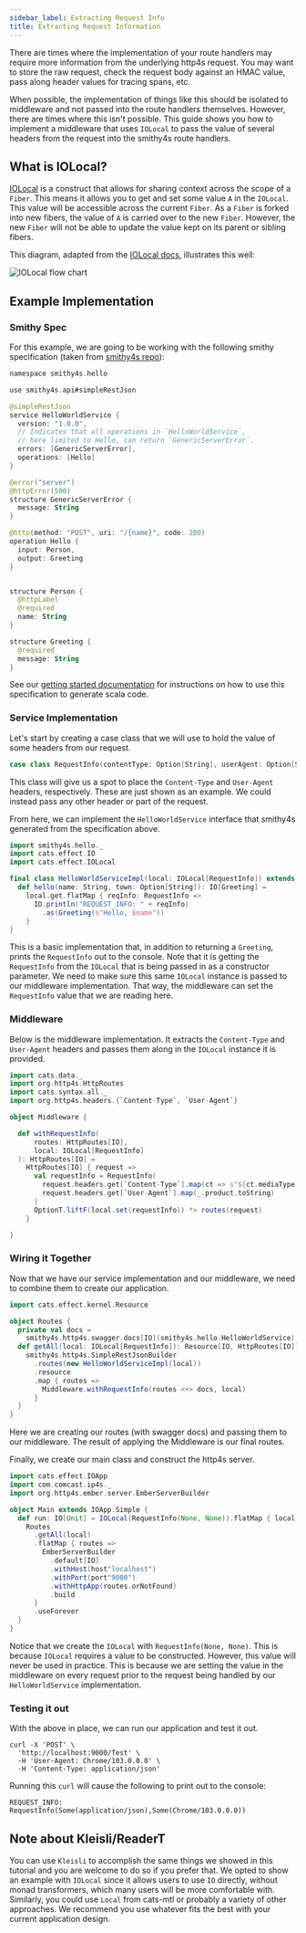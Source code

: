```yaml
---
sidebar_label: Extracting Request Info
title: Extracting Request Information
---
```


There are times where the implementation of your route handlers may require more information from the underlying http4s request.
You may want to store the raw request, check the request body against an HMAC value, pass along header values for tracing spans, etc.

When possible, the implementation of things like this should be isolated to middleware and not passed into the route handlers themselves.
However, there are times where this isn't possible. This guide shows you how to implement a middleware that uses `IOLocal` to pass the value
of several headers from the request into the smithy4s route handlers.

## What is IOLocal?

[IOLocal](https://github.com/typelevel/cats-effect/blob/series/3.x/core/shared/src/main/scala/cats/effect/IOLocal.scala)
is a construct that allows for sharing context across the scope of a `Fiber`. This means it allows you to get and set some value `A` in the `IOLocal`.
This value will be accessible across the current `Fiber`. As a `Fiber` is forked into new fibers, the value of `A` is carried over to the new `Fiber`.
However, the new `Fiber` will not be able to update the value kept on its parent or sibling fibers.

This diagram, adapted from the [IOLocal docs](https://github.com/typelevel/cats-effect/blob/series/3.x/core/shared/src/main/scala/cats/effect/IOLocal.scala), illustrates this well:

![IOLocal flow chart](/img/ioLocalDiagram.svg)

## Example Implementation

### Smithy Spec

For this example, we are going to be working with the following smithy specification (taken from [smithy4s repo](https://github.com/disneystreaming/smithy4s/blob/main/sampleSpecs/hello.smithy)):

```kotlin
namespace smithy4s.hello

use smithy4s.api#simpleRestJson

@simpleRestJson
service HelloWorldService {
  version: "1.0.0",
  // Indicates that all operations in `HelloWorldService`,
  // here limited to Hello, can return `GenericServerError`.
  errors: [GenericServerError],
  operations: [Hello]
}

@error("server")
@httpError(500)
structure GenericServerError {
  message: String
}

@http(method: "POST", uri: "/{name}", code: 200)
operation Hello {
  input: Person,
  output: Greeting
}


structure Person {
  @httpLabel
  @required
  name: String
}

structure Greeting {
  @required
  message: String
}
```

See our [getting started documentation](../01-overview/01-intro.md) for instructions on how to use this specification to generate scala code.

### Service Implementation

Let's start by creating a case class that we will use to hold the value of some headers from our request.

```scala mdoc:silent
case class RequestInfo(contentType: Option[String], userAgent: Option[String])
```

This class will give us a spot to place the `Content-Type` and `User-Agent` headers, respectively. These are just shown
as an example. We could instead pass any other header or part of the request.

From here, we can implement the `HelloWorldService` interface that smithy4s generated from the specification above.

```scala mdoc:silent
import smithy4s.hello._
import cats.effect.IO
import cats.effect.IOLocal

final class HelloWorldServiceImpl(local: IOLocal[RequestInfo]) extends HelloWorldService[IO] {
  def hello(name: String, town: Option[String]): IO[Greeting] =
    local.get.flatMap { reqInfo: RequestInfo =>
      IO.println("REQUEST_INFO: " + reqInfo)
        .as(Greeting(s"Hello, $name"))
    }
}
```

This is a basic implementation that, in addition to returning a `Greeting`, prints the `RequestInfo` out to the console.
Note that it is getting the `RequestInfo` from the `IOLocal` that is being passed in as a constructor parameter. We need to
make sure this same `IOLocal` instance is passed to our middleware implementation. That way, the middleware can set the `RequestInfo`
value that we are reading here.

### Middleware

Below is the middleware implementation. It extracts the `Content-Type` and `User-Agent` headers and passes them along in the `IOLocal`
instance it is provided.

```scala mdoc:silent
import cats.data._
import org.http4s.HttpRoutes
import cats.syntax.all._
import org.http4s.headers.{`Content-Type`, `User-Agent`}

object Middleware {

  def withRequestInfo(
      routes: HttpRoutes[IO],
      local: IOLocal[RequestInfo]
  ): HttpRoutes[IO] =
    HttpRoutes[IO] { request =>
      val requestInfo = RequestInfo(
        request.headers.get[`Content-Type`].map(ct => s"${ct.mediaType.mainType}/${ct.mediaType.subType}"),
        request.headers.get[`User-Agent`].map(_.product.toString)
      )
      OptionT.liftF(local.set(requestInfo)) *> routes(request)
    }

}
```

### Wiring it Together

Now that we have our service implementation and our middleware, we need to combine them to create our application.

```scala mdoc:silent
import cats.effect.kernel.Resource

object Routes {
  private val docs =
    smithy4s.http4s.swagger.docs[IO](smithy4s.hello.HelloWorldService)
  def getAll(local: IOLocal[RequestInfo]): Resource[IO, HttpRoutes[IO]] = {
    smithy4s.http4s.SimpleRestJsonBuilder
      .routes(new HelloWorldServiceImpl(local))
      .resource
      .map { routes =>
        Middleware.withRequestInfo(routes <+> docs, local)
      }
  }
}
```

Here we are creating our routes (with swagger docs) and passing them to our middleware. The result of applying the Middleware
is our final routes.

Finally, we create our main class and construct the http4s server.

```scala mdoc:silent
import cats.effect.IOApp
import com.comcast.ip4s._
import org.http4s.ember.server.EmberServerBuilder

object Main extends IOApp.Simple {
  def run: IO[Unit] = IOLocal(RequestInfo(None, None)).flatMap { local =>
    Routes
      .getAll(local)
      .flatMap { routes =>
        EmberServerBuilder
          .default[IO]
          .withHost(host"localhost")
          .withPort(port"9000")
          .withHttpApp(routes.orNotFound)
          .build
      }
      .useForever
  }
}
```

Notice that we create the `IOLocal` with `RequestInfo(None, None)`. This is because `IOLocal` requires a value
to be constructed. However, this value will never be used in practice. This is because we are setting the value in
the middleware on every request prior to the request being handled by our `HelloWorldService` implementation.

### Testing it out

With the above in place, we can run our application and test it out.

```
curl -X 'POST' \  
  'http://localhost:9000/Test' \  
  -H 'User-Agent: Chrome/103.0.0.0' \
  -H 'Content-Type: application/json'
```

Running this `curl` will cause the following to print out to the console:

```
REQUEST_INFO: RequestInfo(Some(application/json),Some(Chrome/103.0.0.0))
```

## Note about Kleisli/ReaderT

You can use `Kleisli` to accomplish the same things we showed in this tutorial and you are welcome to do so if you prefer that.
We opted to show an example with `IOLocal` since it allows users to use `IO` directly, without monad transformers, which many
users will be more comfortable with. Similarly, you could use `Local` from cats-mtl or probably a variety of other approaches.
We recommend you use whatever fits the best with your current application design.
